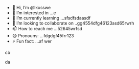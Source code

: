 - 👋 Hi, I’m @lkosswe
- 👀 I’m interested in ...e
- 🌱 I’m currently learning ...sfsdfsdaasdf
- 💞️ I’m looking to collaborate on ..gg4554dfg46123asd65rwrh
- 📫 How to reach me ...52645wrfsd
- 😄 Pronouns: ...fdgdgf45frr123
- ⚡ Fun fact: ...af
wer
<!---53gfer
lkosswe/lkosswe is a ✨ special ✨ repository because its `README.md` (this file) appears on your GitHub profile.
You can click the Preview link to take a look at your changes.
--->cb
da
